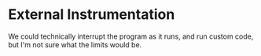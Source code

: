 # External Instrumentation

We could technically interrupt the program as it runs, and run custom code, but I'm not sure what the limits would be.